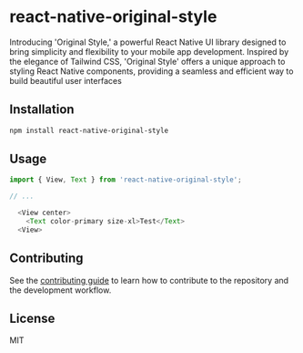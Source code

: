 # react-native-original-style

Introducing 'Original Style,' a powerful React Native UI library designed to bring simplicity and flexibility to your mobile app development. Inspired by the elegance of Tailwind CSS, 'Original Style' offers a unique approach to styling React Native components, providing a seamless and efficient way to build beautiful user interfaces

## Installation

```sh
npm install react-native-original-style
```

## Usage

```js
import { View, Text } from 'react-native-original-style';

// ...

  <View center>
    <Text color-primary size-xl>Test</Text>
  <View>
```

## Contributing

See the [contributing guide](CONTRIBUTING.md) to learn how to contribute to the repository and the development workflow.

## License

MIT
